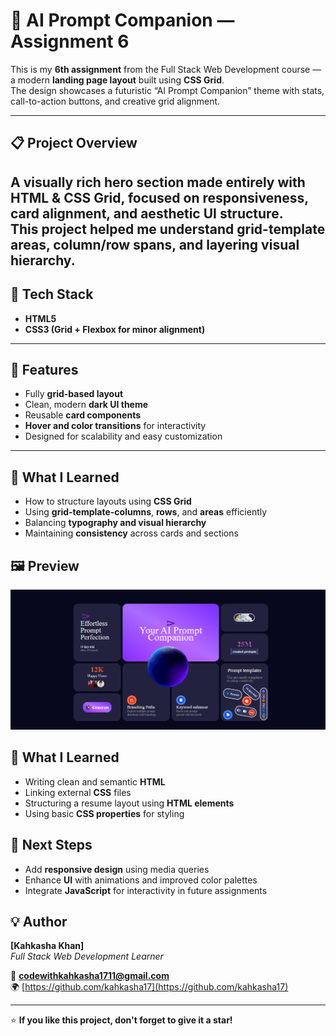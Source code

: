 # 🤖 AI Prompt Companion — Assignment 6

This is my **6th assignment** from the Full Stack Web Development course — a modern **landing page layout** built using **CSS Grid**.  
The design showcases a futuristic “AI Prompt Companion” theme with stats, call-to-action buttons, and creative grid alignment.

---

## 📋 Project Overview

A visually rich hero section made entirely with **HTML & CSS Grid**, focused on responsiveness, card alignment, and aesthetic UI structure.  
This project helped me understand **grid-template areas**, **column/row spans**, and **layering visual hierarchy**.
---

## 🧱 Tech Stack

- **HTML5**
- **CSS3 (Grid + Flexbox for minor alignment)**

---

## 🚀 Features

- Fully **grid-based layout**  
- Clean, modern **dark UI theme**  
- Reusable **card components**  
- **Hover and color transitions** for interactivity  
- Designed for scalability and easy customization

---


## 🧠 What I Learned

- How to structure layouts using **CSS Grid**  
- Using **grid-template-columns**, **rows**, and **areas** efficiently  
- Balancing **typography and visual hierarchy**  
- Maintaining **consistency** across cards and sections  


## 🖼️ Preview

![Preview](./screenshort.png)

<!-- ## 🌐 Live Demo

You can view the live version of this project here:

👉 **[View Live Project](https://kahkasha17.github.io/Shery-Portfolio-Assignment1/)**  
_(Hosted using GitHub Pages)_ -->

## 🧠 What I Learned

- Writing clean and semantic **HTML**
- Linking external **CSS** files
- Structuring a resume layout using **HTML elements**
- Using basic **CSS properties** for styling


## 🔮 Next Steps

- Add **responsive design** using media queries  
- Enhance **UI** with animations and improved color palettes  
- Integrate **JavaScript** for interactivity in future assignments


## 💡 Author

**[Kahkasha Khan]**  
*Full Stack Web Development Learner*  

📧 **codewithkahkasha1711@gmail.com**  
🌍 [https://github.com/kahkasha17](https://github.com/kahkasha17)


---

⭐ **If you like this project, don't forget to give it a star!**
